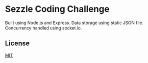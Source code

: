 # Sezzle Coding Challenge

Built using Node.js and Express.
Data storage using static JSON file.
Concurrency handled using socket.io.

## License
[MIT](https://choosealicense.com/licenses/mit/)
